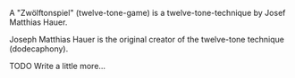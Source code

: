 A \"Zwölftonspiel\" (twelve-tone-game) is a twelve-tone-technique by Josef Matthias Hauer.

Joseph Matthias Hauer is the original creator of the twelve-tone technique (dodecaphony).

TODO Write a little more…
